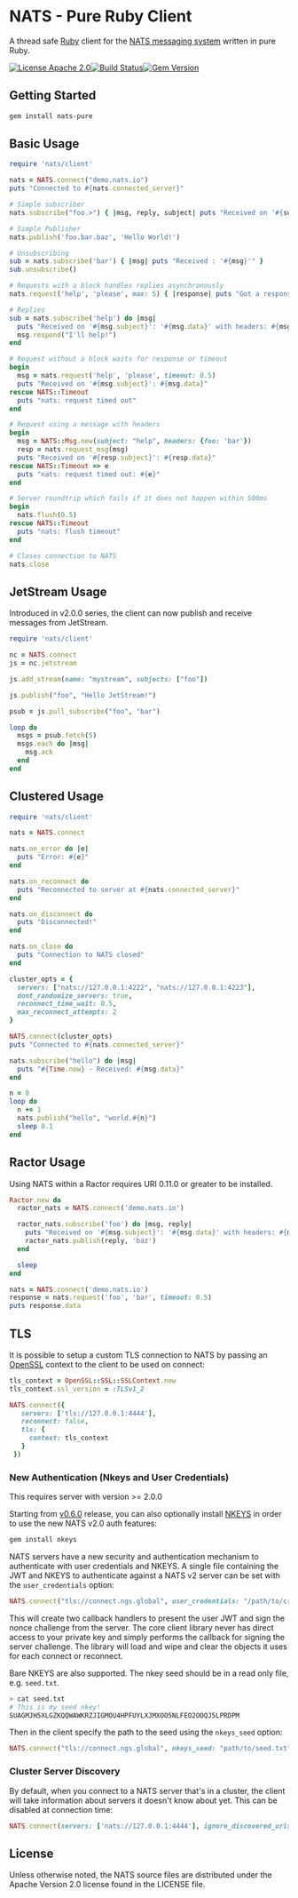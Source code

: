 # NATS - Pure Ruby Client

A thread safe [Ruby](http://ruby-lang.org) client for the [NATS messaging system](https://nats.io) written in pure Ruby.

[![License Apache 2.0](https://img.shields.io/badge/License-Apache2-blue.svg)](https://www.apache.org/licenses/LICENSE-2.0)[![Build Status](https://travis-ci.org/nats-io/nats-pure.rb.svg)](http://travis-ci.org/nats-io/nats-pure.rb)[![Gem Version](https://d25lcipzij17d.cloudfront.net/badge.svg?id=rb&type=5&v=2.2.0)](https://rubygems.org/gems/nats-pure/versions/2.2.0)

## Getting Started

```bash
gem install nats-pure
```

## Basic Usage

```ruby
require 'nats/client'

nats = NATS.connect("demo.nats.io")
puts "Connected to #{nats.connected_server}"

# Simple subscriber
nats.subscribe("foo.>") { |msg, reply, subject| puts "Received on '#{subject}': '#{msg}'" }

# Simple Publisher
nats.publish('foo.bar.baz', 'Hello World!')

# Unsubscribing
sub = nats.subscribe('bar') { |msg| puts "Received : '#{msg}'" }
sub.unsubscribe()

# Requests with a block handles replies asynchronously
nats.request('help', 'please', max: 5) { |response| puts "Got a response: '#{response}'" }

# Replies
sub = nats.subscribe('help') do |msg|
  puts "Received on '#{msg.subject}': '#{msg.data}' with headers: #{msg.header}"
  msg.respond("I'll help!")
end

# Request without a block waits for response or timeout
begin
  msg = nats.request('help', 'please', timeout: 0.5)
  puts "Received on '#{msg.subject}': #{msg.data}"
rescue NATS::Timeout
  puts "nats: request timed out"
end

# Request using a message with headers
begin
  msg = NATS::Msg.new(subject: "help", headers: {foo: 'bar'})
  resp = nats.request_msg(msg)
  puts "Received on '#{resp.subject}': #{resp.data}"
rescue NATS::Timeout => e
  puts "nats: request timed out: #{e}"
end

# Server roundtrip which fails if it does not happen within 500ms
begin
  nats.flush(0.5)
rescue NATS::Timeout
  puts "nats: flush timeout"
end

# Closes connection to NATS
nats.close
```

## JetStream Usage

Introduced in v2.0.0 series, the client can now publish and receive messages from JetStream.

```ruby
require 'nats/client'

nc = NATS.connect
js = nc.jetstream

js.add_stream(name: "mystream", subjects: ["foo"])

js.publish("foo", "Hello JetStream!")

psub = js.pull_subscribe("foo", "bar")

loop do
  msgs = psub.fetch(5)
  msgs.each do |msg|
    msg.ack
  end
end
```

## Clustered Usage

```ruby
require 'nats/client'

nats = NATS.connect

nats.on_error do |e|
  puts "Error: #{e}"
end

nats.on_reconnect do
  puts "Reconnected to server at #{nats.connected_server}"
end

nats.on_disconnect do
  puts "Disconnected!"
end

nats.on_close do
  puts "Connection to NATS closed"
end

cluster_opts = {
  servers: ["nats://127.0.0.1:4222", "nats://127.0.0.1:4223"],
  dont_randomize_servers: true,
  reconnect_time_wait: 0.5,
  max_reconnect_attempts: 2
}

NATS.connect(cluster_opts)
puts "Connected to #{nats.connected_server}"

nats.subscribe("hello") do |msg|
  puts "#{Time.now} - Received: #{msg.data}"
end

n = 0
loop do
  n += 1
  nats.publish("hello", "world.#{n}")
  sleep 0.1
end
```

## Ractor Usage

Using NATS within a Ractor requires URI 0.11.0 or greater to be installed.

```ruby
Ractor.new do
  ractor_nats = NATS.connect('demo.nats.io')

  ractor_nats.subscribe('foo') do |msg, reply|
    puts "Received on '#{msg.subject}': '#{msg.data}' with headers: #{msg.header}"
    ractor_nats.publish(reply, 'baz')
  end

  sleep
end

nats = NATS.connect('demo.nats.io')
response = nats.request('foo', 'bar', timeout: 0.5)
puts response.data
```

## TLS

It is possible to setup a custom TLS connection to NATS by passing
an [OpenSSL](http://ruby-doc.org/stdlib-2.3.2/libdoc/openssl/rdoc/OpenSSL/SSL/SSLContext.html) context to the client to be used on connect:

```ruby
tls_context = OpenSSL::SSL::SSLContext.new
tls_context.ssl_version = :TLSv1_2

NATS.connect({
   servers: ['tls://127.0.0.1:4444'],
   reconnect: false,
   tls: {
     context: tls_context
   }
 })
```

### New Authentication (Nkeys and User Credentials)

This requires server with version >= 2.0.0

Starting from [v0.6.0](https://github.com/nats-io/nats-pure.rb/releases/tag/v0.6.0) release,
you can also optionally install [NKEYS](https://github.com/nats-io/nkeys.rb) in order to use
the new NATS v2.0 auth features:

```bash
gem install nkeys
```

NATS servers have a new security and authentication mechanism to authenticate with user credentials and NKEYS. A single file containing the JWT and NKEYS to authenticate against a NATS v2 server can be set with the `user_credentials` option:

```ruby
NATS.connect("tls://connect.ngs.global", user_credentials: "/path/to/creds")
```

This will create two callback handlers to present the user JWT and sign the nonce challenge from the server. The core client library never has direct access to your private key and simply performs the callback for signing the server challenge. The library will load and wipe and clear the objects it uses for each connect or reconnect.

Bare NKEYS are also supported. The nkey seed should be in a read only file, e.g. `seed.txt`.

```bash
> cat seed.txt
# This is my seed nkey!
SUAGMJH5XLGZKQQWAWKRZJIGMOU4HPFUYLXJMXOO5NLFEO2OOQJ5LPRDPM
```

Then in the client specify the path to the seed using the `nkeys_seed` option:

```ruby
NATS.connect("tls://connect.ngs.global", nkeys_seed: "path/to/seed.txt")
```

### Cluster Server Discovery

By default, when you connect to a NATS server that's in a cluster,
the client will take information about servers it doesn't know about yet.
This can be disabled at connection time:

```ruby
NATS.connect(servers: ['nats://127.0.0.1:4444'], ignore_discovered_urls: true)
```

## License

Unless otherwise noted, the NATS source files are distributed under
the Apache Version 2.0 license found in the LICENSE file.
